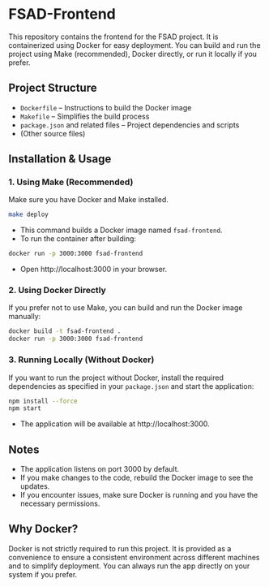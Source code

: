 # FSAD-Frontend

This repository contains the frontend for the FSAD project. It is containerized using Docker for easy deployment. You can build and run the project using Make (recommended), Docker directly, or run it locally if you prefer.

## Project Structure

- `Dockerfile` – Instructions to build the Docker image
- `Makefile` – Simplifies the build process
- `package.json` and related files – Project dependencies and scripts
- (Other source files)

## Installation & Usage

### 1. Using Make (Recommended)

Make sure you have Docker and Make installed.

```bash
make deploy
```

- This command builds a Docker image named `fsad-frontend`.
- To run the container after building:

```bash
docker run -p 3000:3000 fsad-frontend
```

- Open http://localhost:3000 in your browser.

### 2. Using Docker Directly

If you prefer not to use Make, you can build and run the Docker image manually:

```bash
docker build -t fsad-frontend .
docker run -p 3000:3000 fsad-frontend
```

### 3. Running Locally (Without Docker)

If you want to run the project without Docker, install the required dependencies as specified in your `package.json` and start the application:

```bash
npm install --force
npm start
```

- The application will be available at http://localhost:3000.

## Notes

- The application listens on port 3000 by default.
- If you make changes to the code, rebuild the Docker image to see the updates.
- If you encounter issues, make sure Docker is running and you have the necessary permissions.

## Why Docker?

Docker is not strictly required to run this project. It is provided as a convenience to ensure a consistent environment across different machines and to simplify deployment. You can always run the app directly on your system if you prefer.